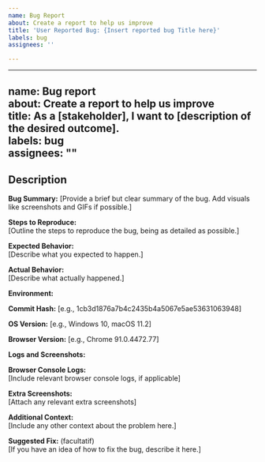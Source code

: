 ```yaml
---
name: Bug Report
about: Create a report to help us improve
title: 'User Reported Bug: {Insert reported bug Title here}'
labels: bug
assignees: ''

---
```


---  
name: Bug report  
about: Create a report to help us improve  
title: As a [stakeholder], I want to [description of the desired outcome].  
labels: bug  
assignees: ""  
---  

## Description  

**Bug Summary:** [Provide a brief but clear summary of the bug. Add visuals  
like screenshots and GIFs if possible.]  

**Steps to Reproduce:**  
[Outline the steps to reproduce the bug, being as detailed as possible.]  

**Expected Behavior:**  
[Describe what you expected to happen.]  

**Actual Behavior:**  
[Describe what actually happened.]  

**Environment:**  

**Commit Hash:** [e.g., 1cb3d1876a7b4c2435b4a5067e5ae53631063948]  

**OS Version:** [e.g., Windows 10, macOS 11.2]  

**Browser Version:** [e.g., Chrome 91.0.4472.77]  

**Logs and Screenshots:**  

**Browser Console Logs:**  
[Include relevant browser console logs, if applicable]  

**Extra Screenshots:**  
[Attach any relevant extra screenshots]  

**Additional Context:**  
[Include any other context about the problem here.]  

**Suggested Fix:** (facultatif)  
[If you have an idea of how to fix the bug, describe it here.]
